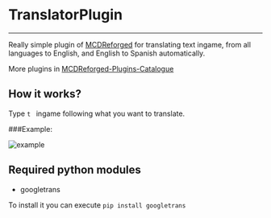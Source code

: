 # TranslatorPlugin

--------

Really simple plugin of [MCDReforged](https://github.com/Fallen-Breath/MCDReforged) for translating text ingame, from all languages to English, and English to Spanish automatically.

More plugins in [MCDReforged-Plugins-Catalogue](https://github.com/MCDReforged-Plugins/PluginCatalogue)
## How it works?

Type `t ` ingame following what you want to translate.

###Example:

![example](https://raw.githubusercontent.com/LegendNightt/TranslatorPlugin/master/example.png)

## Required python modules

- googletrans

To install it you can execute `pip install googletrans`
